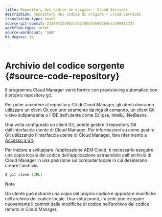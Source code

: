 ```yaml
---
title: Repository del codice di origine - Cloud Services
description: Repository del codice di origine - Cloud Services
translation-type: tm+mt
source-git-commit: 23349f3350631f61f80b54b69104e5a19841272f
workflow-type: tm+mt
source-wordcount: '169'
ht-degree: 1%

---
```



# Archivio del codice sorgente {#source-code-repository}

Il programma Cloud Manager verrà fornito con provisioning automatico con il proprio repository git.

Per poter accedere al repository Git di Cloud Manager, gli utenti dovranno utilizzare un client Git con uno strumento da riga di comando, un client Git visivo indipendente o l&#39;IDE dell&#39;utente come Eclipse, IntelliJ, NetBeans.

Una volta configurato un client Git, potete gestire il repository Git dall’interfaccia utente di Cloud Manager. Per informazioni su come gestire Git utilizzando l&#39;interfaccia utente di Cloud Manager, fare riferimento a [Accesso a Git](/help/implementing/cloud-manager/accessing-git.md).

Per iniziare a sviluppare l&#39;applicazione AEM Cloud, è necessario eseguire una copia locale del codice dell&#39;applicazione estraendolo dall&#39;archivio di Cloud Manager in una posizione sul computer locale in cui desiderano creare l&#39;archivio.

```java
$ git clone {URL}
```

>[!NOTE]
>
>Un utente può estrarre una copia del proprio codice e apportare modifiche nell’archivio del codice locale. Una volta pronti, l&#39;utente può eseguire nuovamente il commit delle modifiche di codice nell&#39;archivio del codice remoto in Cloud Manager.
